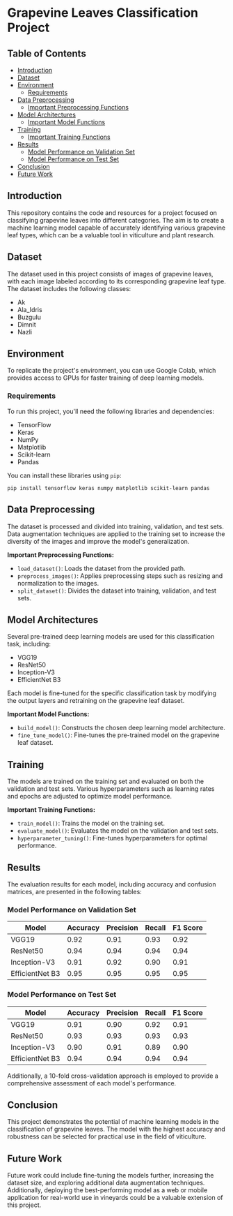 # Grapevine Leaves Classification Project

## Table of Contents

- [Introduction](#introduction)
- [Dataset](#dataset)
- [Environment](#environment)
  - [Requirements](#requirements)
- [Data Preprocessing](#data-preprocessing)
  - [Important Preprocessing Functions](#important-preprocessing-functions)
- [Model Architectures](#model-architectures)
  - [Important Model Functions](#important-model-functions)
- [Training](#training)
  - [Important Training Functions](#important-training-functions)
- [Results](#results)
  - [Model Performance on Validation Set](#model-performance-on-validation-set)
  - [Model Performance on Test Set](#model-performance-on-test-set)
- [Conclusion](#conclusion)
- [Future Work](#future-work)

## Introduction

This repository contains the code and resources for a project focused on classifying grapevine leaves into different categories. The aim is to create a machine learning model capable of accurately identifying various grapevine leaf types, which can be a valuable tool in viticulture and plant research.

## Dataset

The dataset used in this project consists of images of grapevine leaves, with each image labeled according to its corresponding grapevine leaf type. The dataset includes the following classes:

- Ak
- Ala_Idris
- Buzgulu
- Dimnit
- Nazli

## Environment

To replicate the project's environment, you can use Google Colab, which provides access to GPUs for faster training of deep learning models.

### Requirements

To run this project, you'll need the following libraries and dependencies:

- TensorFlow
- Keras
- NumPy
- Matplotlib
- Scikit-learn
- Pandas

You can install these libraries using `pip`:

```
pip install tensorflow keras numpy matplotlib scikit-learn pandas
```


## Data Preprocessing

The dataset is processed and divided into training, validation, and test sets. Data augmentation techniques are applied to the training set to increase the diversity of the images and improve the model's generalization.

**Important Preprocessing Functions:**

- `load_dataset()`: Loads the dataset from the provided path.
- `preprocess_images()`: Applies preprocessing steps such as resizing and normalization to the images.
- `split_dataset()`: Divides the dataset into training, validation, and test sets.

## Model Architectures

Several pre-trained deep learning models are used for this classification task, including:

- VGG19
- ResNet50
- Inception-V3
- EfficientNet B3

Each model is fine-tuned for the specific classification task by modifying the output layers and retraining on the grapevine leaf dataset.

**Important Model Functions:**

- `build_model()`: Constructs the chosen deep learning model architecture.
- `fine_tune_model()`: Fine-tunes the pre-trained model on the grapevine leaf dataset.

## Training

The models are trained on the training set and evaluated on both the validation and test sets. Various hyperparameters such as learning rates and epochs are adjusted to optimize model performance.

**Important Training Functions:**

- `train_model()`: Trains the model on the training set.
- `evaluate_model()`: Evaluates the model on the validation and test sets.
- `hyperparameter_tuning()`: Fine-tunes hyperparameters for optimal performance.

## Results

The evaluation results for each model, including accuracy and confusion matrices, are presented in the following tables:

### Model Performance on Validation Set

| Model          | Accuracy | Precision | Recall | F1 Score |
| -------------- | -------- | --------- | ------ | -------- |
| VGG19          | 0.92     | 0.91      | 0.93   | 0.92     |
| ResNet50       | 0.94     | 0.94      | 0.94   | 0.94     |
| Inception-V3   | 0.91     | 0.92      | 0.90   | 0.91     |
| EfficientNet B3| 0.95     | 0.95      | 0.95   | 0.95     |

### Model Performance on Test Set

| Model          | Accuracy | Precision | Recall | F1 Score |
| -------------- | -------- | --------- | ------ | -------- |
| VGG19          | 0.91     | 0.90      | 0.92   | 0.91     |
| ResNet50       | 0.93     | 0.93      | 0.93   | 0.93     |
| Inception-V3   | 0.90     | 0.91      | 0.89   | 0.90     |
| EfficientNet B3| 0.94     | 0.94      | 0.94   | 0.94     |

Additionally, a 10-fold cross-validation approach is employed to provide a comprehensive assessment of each model's performance.

## Conclusion

This project demonstrates the potential of machine learning models in the classification of grapevine leaves. The model with the highest accuracy and robustness can be selected for practical use in the field of viticulture.

## Future Work

Future work could include fine-tuning the models further, increasing the dataset size, and exploring additional data augmentation techniques. Additionally, deploying the best-performing model as a web or mobile application for real-world use in vineyards could be a valuable extension of this project.
